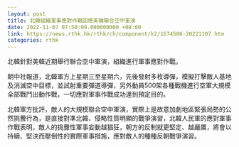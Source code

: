 ```yaml
---
layout: post
title: 北韓組織軍事應對作戰回應美韓聯合空中軍演
date: 2022-11-07 07:50:09.000000000 +08:00
link: https://news.rthk.hk/rthk/ch/component/k2/1674506-20221107.htm
categories: rthk
---
```


北韓針對美韓近期舉行聯合空中軍演，組織進行軍事應對作戰。

朝中社報道，北韓軍方上星期三至星期六，先後發射多枚導彈，模擬打擊敵人基地及消滅空中目標，並試射重要彈道導彈，另外動員500架各種戰機進行空軍大規模全部戰鬥出動作戰，一切應對軍事作戰成功達到預定目的。

北韓軍方批評，敵人的大規模聯合空中軍演，實際上是故意加劇地區緊張局勢的公然挑釁行為，是直接對準北韓、侵略性質明顯的戰爭演習，北韓人民軍的應對軍事作戰表明，敵人的挑釁性軍事妄動越猖狂，朝方的反制就更堅定、越嚴厲，將會以持續、堅決而壓倒性的實際軍事措施，應對敵人的種種反朝戰爭演習。

